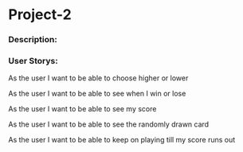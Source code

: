 # Project-2

### Description:

### User Storys:
  
  As the user I want to be able to choose higher or lower
  
  As the user I want to be able to see when I win or lose
  
  As the user I want to be able to see my score 
  
  As the user I want to be able to see the randomly drawn card
  
  As the user I want to be able to keep on playing till my score runs out
